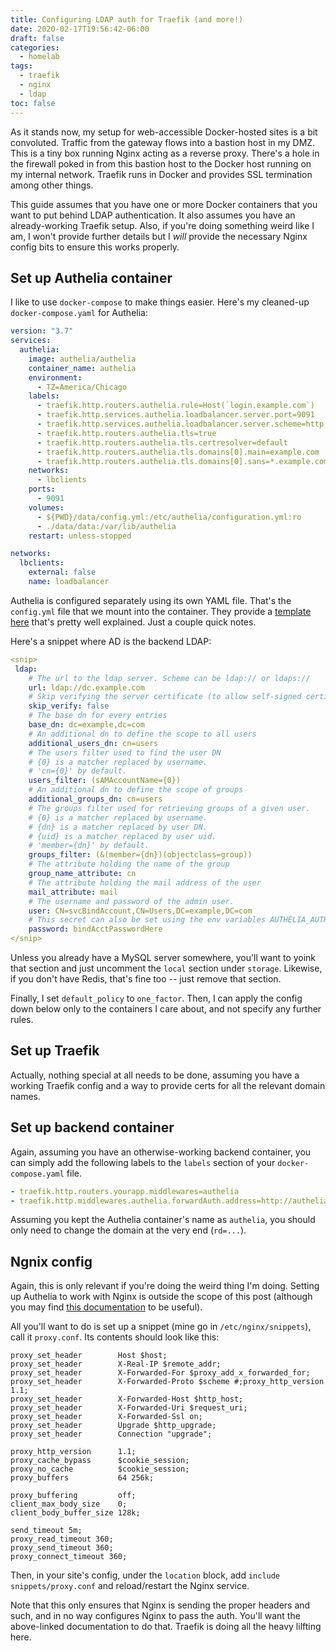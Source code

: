 ```yaml
---
title: Configuring LDAP auth for Traefik (and more!)
date: 2020-02-17T19:56:42-06:00
draft: false
categories:
  - homelab
tags:
  - traefik
  - nginx
  - ldap
toc: false
---
```


As it stands now, my setup for web-accessible Docker-hosted sites is a bit convoluted. Traffic from the gateway flows into a bastion host in my DMZ. This is a tiny box running Nginx acting as a reverse proxy. There's a hole in the firewall poked in from this bastion host to the Docker host running on my internal network. Traefik runs in Docker and provides SSL termination among other things.

This guide assumes that you have one or more Docker containers that you want to put behind LDAP authentication. It also assumes you have an already-working Traefik setup. Also, if you're doing something weird like I am, I won't provide further details but I *will* provide the necessary Nginx config bits to ensure this works properly.

## Set up Authelia container

I like to use `docker-compose` to make things easier. Here's my cleaned-up `docker-compose.yaml` for Authelia:

```yaml
version: "3.7"
services:
  authelia:
    image: authelia/authelia
    container_name: authelia
    environment:
      - TZ=America/Chicago
    labels:
      - traefik.http.routers.authelia.rule=Host(`login.example.com`)
      - traefik.http.services.authelia.loadbalancer.server.port=9091
      - traefik.http.services.authelia.loadbalancer.server.scheme=http
      - traefik.http.routers.authelia.tls=true
      - traefik.http.routers.authelia.tls.certresolver=default
      - traefik.http.routers.authelia.tls.domains[0].main=example.com
      - traefik.http.routers.authelia.tls.domains[0].sans=*.example.com
    networks:
      - lbclients
    ports:
      - 9091
    volumes:
      - ${PWD}/data/config.yml:/etc/authelia/configuration.yml:ro
      - ./data/data:/var/lib/authelia
    restart: unless-stopped

networks:
  lbclients:
    external: false
    name: loadbalancer
```

Authelia is configured separately using its own YAML file. That's the `config.yml` file that we mount into the container. They provide a [template here](https://github.com/authelia/authelia/blob/master/config.template.yml) that's pretty well explained. Just a couple quick notes.

Here's a snippet where AD is the backend LDAP:

```yaml
<snip>
 ldap:
    # The url to the ldap server. Scheme can be ldap:// or ldaps://
    url: ldap://dc.example.com
    # Skip verifying the server certificate (to allow self-signed certificate).
    skip_verify: false
    # The base dn for every entries
    base_dn: dc=example,dc=com
    # An additional dn to define the scope to all users
    additional_users_dn: cn=users
    # The users filter used to find the user DN
    # {0} is a matcher replaced by username.
    # 'cn={0}' by default.
    users_filter: (sAMAccountName={0})
    # An additional dn to define the scope of groups
    additional_groups_dn: cn=users
    # The groups filter used for retrieving groups of a given user.
    # {0} is a matcher replaced by username.
    # {dn} is a matcher replaced by user DN.
    # {uid} is a matcher replaced by user uid.
    # 'member={dn}' by default.
    groups_filter: (&(member={dn})(objectclass=group))
    # The attribute holding the name of the group
    group_name_attribute: cn
    # The attribute holding the mail address of the user
    mail_attribute: mail
    # The username and password of the admin user.
    user: CN=svcBindAccount,CN=Users,DC=example,DC=com
    # This secret can also be set using the env variables AUTHELIA_AUTHENTICATION_BACKEND_LDAP_PASSWORD
    password: bindAcctPasswordHere
</snip>
```

Unless you already have a MySQL server somewhere, you'll want to yoink that section and just uncomment the `local` section under `storage`. Likewise, if you don't have Redis, that's fine too -- just remove that section.

Finally, I set `default_policy` to `one_factor`. Then, I can apply the config down below only to the containers I care about, and not specify any further rules.

## Set up Traefik

Actually, nothing special at all needs to be done, assuming you have a working Traefik config and a way to provide certs for all the relevant domain names.

## Set up backend container

Again, assuming you have an otherwise-working backend container, you can simply add the following labels to the `labels` section of your `docker-compose.yaml` file.

```yaml
- traefik.http.routers.yourapp.middlewares=authelia
- traefik.http.middlewares.authelia.forwardAuth.address=http://authelia:9091/api/verify?rd=https://login.example.com
```

Assuming you kept the Authelia container's name as `authelia`, you should only need to change the domain at the very end (`rd=...`).

## Ngnix config

Again, this is only relevant if you're doing the weird thing I'm doing. Setting up Authelia to work with Nginx is outside the scope of this post (although you may find [this documentation](https://github.com/authelia/authelia/blob/master/docs/proxies/nginx.md) to be useful).

All you'll want to do is set up a snippet (mine go in `/etc/nginx/snippets`), call it `proxy.conf`. Its contents should look like this:

```
proxy_set_header        Host $host;
proxy_set_header        X-Real-IP $remote_addr;
proxy_set_header        X-Forwarded-For $proxy_add_x_forwarded_for;
proxy_set_header        X-Forwarded-Proto $scheme #;proxy_http_version 1.1;
proxy_set_header        X-Forwarded-Host $http_host;
proxy_set_header        X-Forwarded-Uri $request_uri;
proxy_set_header        X-Forwarded-Ssl on;
proxy_set_header        Upgrade $http_upgrade;
proxy_set_header        Connection "upgrade";

proxy_http_version      1.1;
proxy_cache_bypass      $cookie_session;
proxy_no_cache          $cookie_session;
proxy_buffers           64 256k;

proxy_buffering         off;
client_max_body_size    0;
client_body_buffer_size 128k;

send_timeout 5m;
proxy_read_timeout 360;
proxy_send_timeout 360;
proxy_connect_timeout 360;
```

Then, in your site's config, under the `location` block, add `include snippets/proxy.conf` and reload/restart the Nginx service.

Note that this only ensures that Nginx is sending the proper headers and such, and in no way configures Nginx to pass the auth. You'll want the above-linked documentation to do that. Traefik is doing all the heavy lilfting here.
